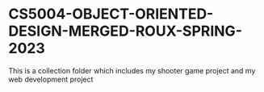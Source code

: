 # CS5004-OBJECT-ORIENTED-DESIGN-MERGED-ROUX-SPRING-2023
This is a collection folder which includes my shooter game project and my web development project
